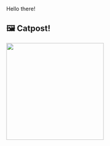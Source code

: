 Hello there!



## 🖼️ Catpost!

<sub>
    <img src="https://cdn2.thecatapi.com/images/MTUwOTMwMw.jpg" height="256">
</sub>

